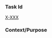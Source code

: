### Task Id

[X-XXX](https://trello.com/c/nkMY8Fkf/X-XXX)
<!-- Example: [X-XXX] -->

### Context/Purpose

<!-- Who is this for and how does this change help them? -->
